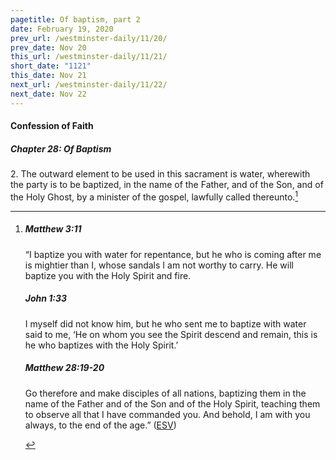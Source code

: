 ```yaml
---
pagetitle: Of baptism, part 2
date: February 19, 2020
prev_url: /westminster-daily/11/20/
prev_date: Nov 20
this_url: /westminster-daily/11/21/
short_date: "1121"
this_date: Nov 21
next_url: /westminster-daily/11/22/
next_date: Nov 22
---
```


#### Confession of Faith

##### Chapter 28: Of Baptism

2\. The outward element to be used in this sacrament is water, wherewith the party is to be baptized, in the name of the Father, and of the Son, and of the Holy Ghost, by a minister of the gospel, lawfully called thereunto.[^fnref:wcf1]

[^fnref:wcf1]: <div class="esv"><h5>Matthew 3:11</h5> <div class="esv-text"><p id="p40003011.01-1">&#8220;I baptize you with water for repentance, but he who is coming after me is mightier than I, whose sandals I am not worthy to carry. He will baptize you with the Holy Spirit and fire.</p> </div><h5>John 1:33</h5> <div class="esv-text"><p id="p43001033.01-2">I myself did not know him, but he who sent me to baptize with water said to me, &#8216;He on whom you see the Spirit descend and remain, this is he who baptizes with the Holy Spirit.&#8217;</p> </div><h5>Matthew 28:19-20</h5> <div class="esv-text"><p id="p40028019.01-3"><span class="woc">Go therefore and make disciples of all nations, baptizing them in the name of the Father and of the Son and of the Holy Spirit,</span> <span class="woc">teaching them to observe all that I have commanded you. And behold, I am with you always, to the end of the age.&#8221;</span>  (<a href="http://www.esv.org" class="copyright">ESV</a>)</p> </div> </div>


